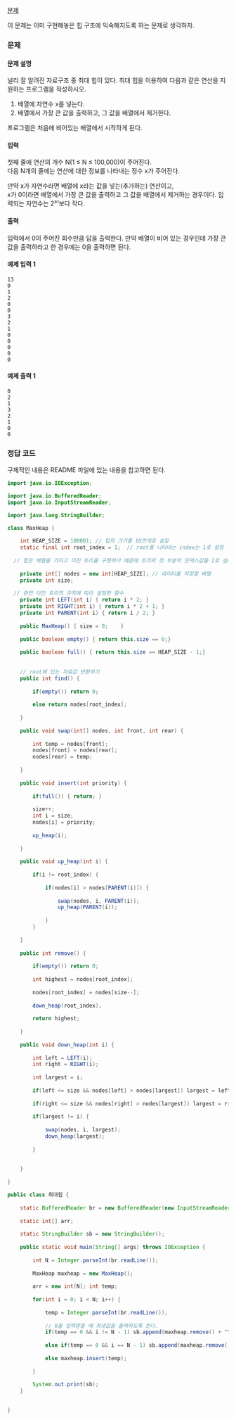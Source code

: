 [문제](https://www.acmicpc.net/problem/11279)

이 문제는 이미 구현해놓은 힙 구조에 익숙해지도록 하는 문제로 생각하자. 

### 문제 

#### 문제 설명 
널리 잘 알려진 자료구조 중 최대 힙이 있다. 최대 힙을 이용하여 다음과 같은 연산을 지원하는 프로그램을 작성하시오.

1. 배열에 자연수 x를 넣는다.
2. 배열에서 가장 큰 값을 출력하고, 그 값을 배열에서 제거한다.

프로그램은 처음에 비어있는 배열에서 시작하게 된다.

#### 입력 
첫째 줄에 연산의 개수 N(1 ≤ N ≤ 100,000)이 주어진다.  
다음 N개의 줄에는 연산에 대한 정보를 나타내는 정수 x가 주어진다.  

만약 x가 자연수라면 배열에 x라는 값을 넣는(추가하는) 연산이고,  
x가 0이라면 배열에서 가장 큰 값을 출력하고 그 값을 배열에서 제거하는 경우이다. 입력되는 자연수는 2³¹보다 작다.

#### 출력 

입력에서 0이 주어진 회수만큼 답을 출력한다. 만약 배열이 비어 있는 경우인데 가장 큰 값을 출력하라고 한 경우에는 0을 출력하면 된다.

#### 예제 입력 1

```
13
0
1
2
0
0
3
2
1
0
0
0
0
0
```
#### 예제 출력 1
```
0
2
1
3
2
1
0
0
```

### 정답 코드 

구체적인 내용은 README 파일에 있는 내용을 참고하면 된다. 

``` java
import java.io.IOException;

import java.io.BufferedReader;
import java.io.InputStreamReader;

import java.lang.StringBuilder;

class MaxHeap {
	
	int HEAP_SIZE = 100001; // 힙의 크기를 10만개로 설정
	static final int root_index = 1;  // root를 나타내는 index는 1로 설정
  
  // 힙은 배열을 가지고 이진 트리를 구현하기 때문에 트리의 첫 부분의 인덱스값을 1로 설정한다.
	
	private int[] nodes = new int[HEAP_SIZE]; // 데이터를 저장할 배열
	private int size;
	
  // 완전 이진 트리의 규칙에 따라 설정한 함수
	private int LEFT(int i) { return i * 2; } 
	private int RIGHT(int i) { return i * 2 + 1; }
	private int PARENT(int i) { return i / 2; }
	
	public MaxHeap() { size = 0;	}
	
	public boolean empty() { return this.size == 0;} 
	
	public boolean full() { return this.size == HEAP_SIZE - 1;}
	
	
	// root에 있는 자료값 반환하기 
	public int find() {
		
		if(empty()) return 0;
		
		else return nodes[root_index];
		
	}
	
	public void swap(int[] nodes, int front, int rear) {
		
		int temp = nodes[front];
		nodes[front] = nodes[rear];
		nodes[rear] = temp;
		
	}
	
	public void insert(int priority) {
		
		if(full()) { return; }
		
		size++; 
		int i = size; 
		nodes[i] = priority;
		
		up_heap(i);
		
	}
	
	public void up_heap(int i) {
		
		if(i != root_index) { 
			
			if(nodes[i] > nodes[PARENT(i)]) {
				
				swap(nodes, i, PARENT(i));
				up_heap(PARENT(i));
        
			}
		}
		
	}
	
	public int remove() {
		
		if(empty()) return 0; 
		
		int highest = nodes[root_index];
		
		nodes[root_index] = nodes[size--];
		
		down_heap(root_index);
		
		return highest; 
		
	}
	
	public void down_heap(int i) {
		
		int left = LEFT(i);
		int right = RIGHT(i);
		
		int largest = i; 
		
		if(left <= size && nodes[left] > nodes[largest]) largest = left;
		
		if(right <= size && nodes[right] > nodes[largest]) largest = right; 
		
		if(largest != i) {
			
			swap(nodes, i, largest);
			down_heap(largest);
			
		}
		
		
	}
	
}

public class 최대힙 {
	
	static BufferedReader br = new BufferedReader(new InputStreamReader(System.in));
	
	static int[] arr;
	
	static StringBuilder sb = new StringBuilder();
	
	public static void main(String[] args) throws IOException {
		
		int N = Integer.parseInt(br.readLine());
		
		MaxHeap maxheap = new MaxHeap();
		
		arr = new int[N]; int temp; 
		
		for(int i = 0; i < N; i++) {
			
			temp = Integer.parseInt(br.readLine());
			
			// 0을 입력받을 때 최댓값을 출력하도록 한다. 
			if(temp == 0 && i != N - 1) sb.append(maxheap.remove() + "\n");
			
			else if(temp == 0 && i == N - 1) sb.append(maxheap.remove());
			
			else maxheap.insert(temp);
			
		}
		
		System.out.print(sb);
	}
	

}

```

